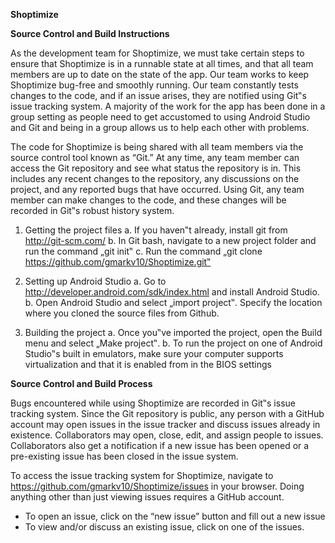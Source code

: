 **Shoptimize**

**Source Control and Build Instructions**

As the development team for Shoptimize, we must take certain steps to ensure that 
Shoptimize is in a runnable state at all times, and that all team members are up to date on the 
state of the app. Our team works to keep Shoptimize bug-free and smoothly running. Our team 
constantly tests changes to the code, and if an issue arises, they are notified using Git‟s issue 
tracking system. A majority of the work for the app has been done in a group setting as people 
need to get accustomed to using Android Studio and Git and being in a group allows us to help 
each other with problems.

The code for Shoptimize is being shared with all team members via the source control 
tool known as “Git.” At any time, any team member can access the Git repository and see what 
status the repository is in. This includes any recent changes to the repository, any discussions 
on the project, and any reported bugs that have occurred. Using Git, any team member can 
make changes to the code, and these changes will be recorded in Git‟s robust history system.

1. Getting the project files
  a. If you haven‟t already, install git from http://git-scm.com/
  b. In Git bash, navigate to a new project folder and run the command „git init‟
  c. Run the command „git clone https://github.com/gmarkv10/Shoptimize.git‟

2. Setting up Android Studio
  a. Go to http://developer.android.com/sdk/index.html and install Android Studio.
  b. Open Android Studio and select „import project‟. Specify the location where you 
     cloned the source files from Github.

3. Building the project
  a. Once you‟ve imported the project, open the Build menu and select „Make project‟.
  b. To run the project on one of Android Studio‟s built in emulators, make sure your 
     computer supports virtualization and that it is enabled from in the BIOS settings

**Source Control and Build Process**

Bugs encountered while using Shoptimize are recorded in Git‟s issue tracking system. 
Since the Git repository is public, any person with a GitHub account may open issues in the 
issue tracker and discuss issues already in existence. Collaborators may open, close, edit, and 
assign people to issues. Collaborators also get a notification if a new issue has been opened or 
a pre-existing issue has been closed in the issue system.

To access the issue tracking system for Shoptimize, navigate to 
https://github.com/gmarkv10/Shoptimize/issues in your browser. Doing anything other than just 
viewing issues requires a GitHub account.

* To open an issue, click on the “new issue” button and fill out a new issue
* To view and/or discuss an existing issue, click on one of the issues.
